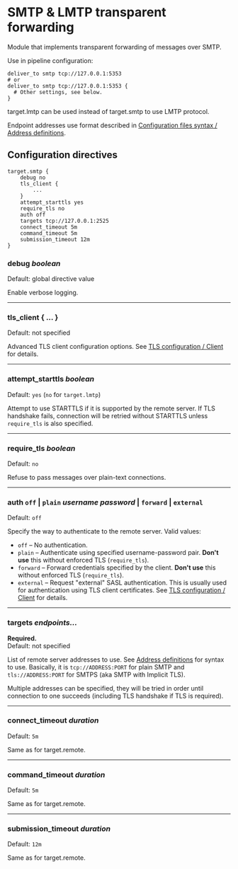 # SMTP & LMTP transparent forwarding

Module that implements transparent forwarding of messages over SMTP.

Use in pipeline configuration:

```
deliver_to smtp tcp://127.0.0.1:5353
# or
deliver_to smtp tcp://127.0.0.1:5353 {
  # Other settings, see below.
}
```

target.lmtp can be used instead of target.smtp to
use LMTP protocol.

Endpoint addresses use format described in [Configuration files syntax / Address definitions](/reference/config-syntax/#address-definitions).

## Configuration directives

```
target.smtp {
    debug no
    tls_client {
        ...
    }
    attempt_starttls yes
    require_tls no
    auth off
    targets tcp://127.0.0.1:2525
    connect_timeout 5m
    command_timeout 5m
    submission_timeout 12m
}
```

### debug _boolean_
Default: global directive value

Enable verbose logging.

---

### tls_client { ... }
Default: not specified

Advanced TLS client configuration options. See [TLS configuration / Client](/reference/tls/#client) for details.

---

### attempt_starttls _boolean_
Default: `yes` (`no` for `target.lmtp`)

Attempt to use STARTTLS if it is supported by the remote server.
If TLS handshake fails, connection will be retried without STARTTLS
unless `require_tls` is also specified.

---

### require_tls _boolean_
Default: `no`

Refuse to pass messages over plain-text connections.

---

### auth `off` | `plain` _username_ _password_ | `forward`  | `external`
Default: `off`

Specify the way to authenticate to the remote server.
Valid values:

- `off` – No authentication.
- `plain` – Authenticate using specified username-password pair.
  **Don't use** this without enforced TLS (`require_tls`).
- `forward` – Forward credentials specified by the client.
  **Don't use** this without enforced TLS (`require_tls`).
- `external` – Request "external" SASL authentication. This is usually used for
  authentication using TLS client certificates. See [TLS configuration / Client](/reference/tls/#client) for details.

---

### targets _endpoints..._
**Required.**<br>
Default: not specified

List of remote server addresses to use. See [Address definitions](/reference/config-syntax/#address-definitions)
for syntax to use.  Basically, it is `tcp://ADDRESS:PORT`
for plain SMTP and `tls://ADDRESS:PORT` for SMTPS (aka SMTP with Implicit
TLS).

Multiple addresses can be specified, they will be tried in order until connection to
one succeeds (including TLS handshake if TLS is required).

---

### connect_timeout _duration_
Default: `5m`

Same as for target.remote.

---

### command_timeout _duration_
Default: `5m`

Same as for target.remote.

---

### submission_timeout _duration_
Default: `12m`

Same as for target.remote.